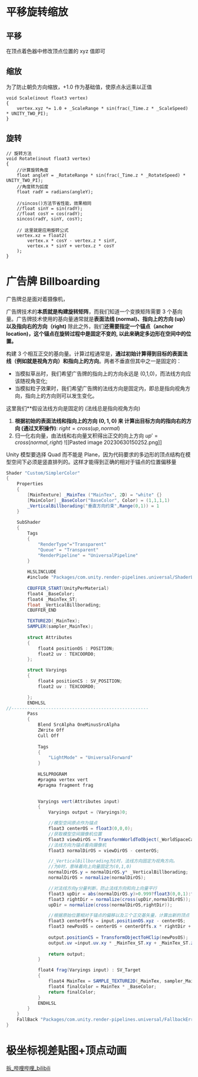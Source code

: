 # 平移旋转缩放
## 平移
在顶点着色器中修改顶点位置的 xyz 值即可
## 缩放
为了防止朝负方向缩放，+1.0 作为基础值，使原点永远乘以正值
```less
void Scale(inout float3 vertex)  
{  
    vertex.xyz *= 1.0 + _ScaleRange * sin(frac(_Time.z * _ScaleSpeed) * UNITY_TWO_PI);  
}
```
## 旋转
```less
// 旋转方法  
void Rotate(inout float3 vertex)  
{  
    //计算旋转角度  
    float angleY = _RotateRange * sin(frac(_Time.z * _RotateSpeed) * UNITY_TWO_PI);  
    //角度转为弧度  
    float radY = radians(angleY);  
  
    //sincos()方法节省性能，效果相同  
    //float sinY = sin(radY);  
    //float cosY = cos(radY);     
    sincos(radY, sinY, cosY);  
  
    // 这里就是应用旋转公式  
    vertex.xz = float2(  
        vertex.x * cosY - vertex.z * sinY,  
        vertex.x * sinY + vertex.z * cosY  
    );  
}
```

# 广告牌 Billboarding
广告牌总是面对着摄像机，

广告牌技术的**本质就是构建旋转矩阵**，而我们知道一个变换矩阵需要 3 个基向量。广告牌技术使用的基向量通常就是**表面法线 (normal)、指向上的方向 (up）以及指向右的方向（right)** 除此之外，我们**还需要指定一个锚点（anchor location)，这个锚点在旋转过程中是固定不变的, 以此来确定多边形在空间中的位置。**

构建 3 个相互正交的基向量。计算过程通常是，**通过初始计算得到目标的表面法线（例如就是视角方向）和指向上的方向**。两者不垂直但其中之一是固定的：
 - 当模拟草丛时，我们希望广告牌的指向上的方向永远是 (0,1,0)，而法线方向应该随视角变化; 
 - 当模拟粒子效果时，我们希望广告牌的法线方向是固定内，即总是指向视角方向，指向上的方向则可以发生变化。

这里我们**假设法线方向是固定的 (法线总是指向视角方向)
1. **根据初始的表面法线和指向上的方向 $(0,1,0)$ 来 计算出目标方向的指向右的方向 (通过叉积操作)**: $right = cross(up,normal)$
2. 归一化右向量，由法线和右向量叉积得出正交的向上方向 $up'=cross(normal,right)$
![[Pasted image 20230630150252.png]]

Unity 模型要选择 Quad 而不能是 Plane，因为代码要求的多边形的顶点结构在模型空间下必须是竖直排列的。这样才能得到正确的相对于锚点的位置偏移量

```cs fold title:广告牌
Shader "Custom/SimplerColor"
{
    Properties
    {
        [MainTexture] _MainTex ("MainTex", 2D) = "white" {}
        [MainColor] _BaseColor("BaseColor", Color) = (1,1,1,1)
        _VerticalBillborading("垂直方向约束",Range(0,1)) = 1
    }
    
    SubShader
    {
        Tags
        {
            "RenderType"="Transparent"
            "Queue" = "Transparent"
            "RenderPipeline" = "UniversalPipeline"
        }
    
        HLSLINCLUDE
        #include "Packages/com.unity.render-pipelines.universal/ShaderLibrary/Core.hlsl"
        
        CBUFFER_START(UnityPerMaterial)
        float4 _BaseColor;
        float4 _MainTex_ST;
        float _VerticalBillborading;
        CBUFFER_END

        TEXTURE2D(_MainTex);
        SAMPLER(sampler_MainTex);
        
        struct Attributes
        {
            float4 positionOS : POSITION;
            float2 uv : TEXCOORD0;
        };

        struct Varyings
        {
            float4 positionCS : SV_POSITION;
            float2 uv : TEXCOORD0;

        };
        ENDHLSL
//----------------------------------------------------
        Pass
        {
            Blend SrcAlpha OneMinusSrcAlpha
            ZWrite Off
            Cull Off
            
            Tags
            {
                "LightMode" = "UniversalForward"
            }
            
            HLSLPROGRAM
            #pragma vertex vert
            #pragma fragment frag

            
            Varyings vert(Attributes input)
            {
                Varyings output = (Varyings)0;

                //模型空间原点作为锚点
                float3 centerOS = float3(0,0,0);
                //获取模型空间摄像机位置
                float3 viewDirOS = TransformWorldToObject(_WorldSpaceCameraPos); 
                //法线方向为锚点看向摄像机
                float3 normalDirOS = viewDirOS - centerOS;

                //_VerticalBillborading为1时，法线方向固定为视角方向。
                //为0时，意味着向上向量固定为(0,1,0)
                normalDirOS.y = normalDirOS.y* _VerticalBillborading;
                normalDirOS = normalize(normalDirOS);

                //对法线方向y分量判断，防止法线方向和向上向量平行
                float3 upDir = abs(normalDirOS.y)>0.999?float3(0,0,1):float3(0,1,0);
                float3 rightDir = normalize(cross(upDir,normalDirOS));
                upDir = normalize(cross(normalDirOS,rightDir));

                //根据原始位置相对于锚点的偏移以及三个正交基矢量，计算出新的顶点
                float3 centerOffs = input.positionOS.xyz - centerOS;
                float3 newPosOS = centerOS + centerOffs.x * rightDir + centerOffs.y * upDir + centerOffs.z * normalDirOS;
                
                output.positionCS = TransformObjectToHClip(newPosOS);
                output.uv =input.uv.xy * _MainTex_ST.xy + _MainTex_ST.zw;
                
                return output;
            }

            float4 frag(Varyings input) : SV_Target
            {
                float4 MainTex = SAMPLE_TEXTURE2D(_MainTex, sampler_MainTex, input.uv);
                float4 finalColor = MainTex * _BaseColor;
                return finalColor;
            }
            ENDHLSL
        }
    }
    FallBack "Packages/com.unity.render-pipelines.universal/FallbackError"
}
```

# 极坐标视差贴图+顶点动画
[拆_哔哩哔哩_bilibili](https://www.bilibili.com/video/BV17s4y1W7xk?p=2&vd_source=9d1c0e05a6ea12167d6e82752c7bc22a)